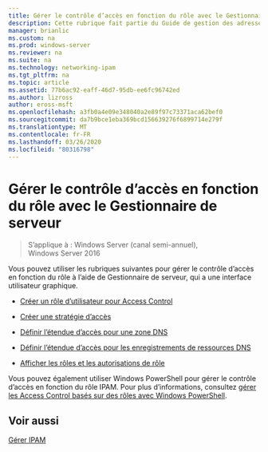 ```yaml
---
title: Gérer le contrôle d’accès en fonction du rôle avec le Gestionnaire de serveur
description: Cette rubrique fait partie du Guide de gestion des adresses IP (IPAM) de Windows Server 2016.
manager: brianlic
ms.custom: na
ms.prod: windows-server
ms.reviewer: na
ms.suite: na
ms.technology: networking-ipam
ms.tgt_pltfrm: na
ms.topic: article
ms.assetid: 77b6ac92-eaff-46d7-95db-ee6fc96742ed
ms.author: lizross
author: eross-msft
ms.openlocfilehash: a3fb0a4e09e348040a2e89f97c73371aca62bef0
ms.sourcegitcommit: da7b9bce1eba369bcd156639276f6899714e279f
ms.translationtype: MT
ms.contentlocale: fr-FR
ms.lasthandoff: 03/26/2020
ms.locfileid: "80316798"
---
```

# <a name="manage-role-based-access-control-with-server-manager"></a>Gérer le contrôle d’accès en fonction du rôle avec le Gestionnaire de serveur

>S’applique à : Windows Server (canal semi-annuel), Windows Server 2016

Vous pouvez utiliser les rubriques suivantes pour gérer le contrôle d’accès en fonction du rôle à l’aide de Gestionnaire de serveur, qui a une interface utilisateur graphique.  
  
-   [Créer un rôle d’utilisateur pour Access Control](../../technologies/ipam/Create-a-User-Role-for-Access-Control.md)  
  
-   [Créer une stratégie d’accès](../../technologies/ipam/Create-an-Access-Policy.md)  
  
-   [Définir l’étendue d’accès pour une zone DNS](../../technologies/ipam/Set-Access-Scope-for-a-DNS-Zone.md)
  
-   [Définir l’étendue d’accès pour les enregistrements de ressources DNS](../../technologies/ipam/Set-Access-Scope-for-DNS-Resource-Records.md)
  
-   [Afficher les rôles et les autorisations de rôle](../../technologies/ipam/View-Roles-and-Role-Permissions.md)
  
Vous pouvez également utiliser Windows PowerShell pour gérer le contrôle d’accès en fonction du rôle IPAM. Pour plus d’informations, consultez [gérer les Access Control basés sur des rôles avec Windows PowerShell](../../technologies/ipam/Manage-Role-Based-Access-Control-with-Windows-PowerShell.md).
  
## <a name="see-also"></a>Voir aussi  
[Gérer IPAM](Manage-IPAM.md)  
  


